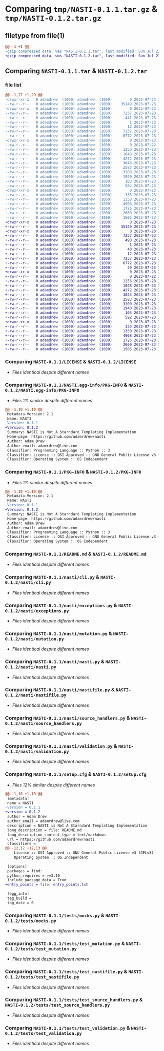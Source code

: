 # Comparing `tmp/NASTI-0.1.1.tar.gz` & `tmp/NASTI-0.1.2.tar.gz`

## filetype from file(1)

```diff
@@ -1 +1 @@
-gzip compressed data, was "NASTI-0.1.1.tar", last modified: Sun Jul 23 18:20:31 2023, max compression
+gzip compressed data, was "NASTI-0.1.2.tar", last modified: Sun Jul 23 18:25:25 2023, max compression
```

## Comparing `NASTI-0.1.1.tar` & `NASTI-0.1.2.tar`

### file list

```diff
@@ -1,27 +1,29 @@
-drwxr-xr-x   0 adamdrew  (1000) adamdrew  (1000)        0 2023-07-23 18:20:31.053265 NASTI-0.1.1/
--rw-r--r--   0 adamdrew  (1000) adamdrew  (1000)    35149 2023-07-23 17:23:07.000000 NASTI-0.1.1/LICENSE
-drwxr-xr-x   0 adamdrew  (1000) adamdrew  (1000)        0 2023-07-23 18:20:31.052266 NASTI-0.1.1/NASTI.egg-info/
--rw-r--r--   0 adamdrew  (1000) adamdrew  (1000)     7237 2023-07-23 18:20:31.000000 NASTI-0.1.1/NASTI.egg-info/PKG-INFO
--rw-r--r--   0 adamdrew  (1000) adamdrew  (1000)      441 2023-07-23 18:20:31.000000 NASTI-0.1.1/NASTI.egg-info/SOURCES.txt
--rw-r--r--   0 adamdrew  (1000) adamdrew  (1000)        1 2023-07-23 18:20:31.000000 NASTI-0.1.1/NASTI.egg-info/dependency_links.txt
--rw-r--r--   0 adamdrew  (1000) adamdrew  (1000)       12 2023-07-23 18:20:31.000000 NASTI-0.1.1/NASTI.egg-info/top_level.txt
--rw-r--r--   0 adamdrew  (1000) adamdrew  (1000)     7237 2023-07-23 18:20:31.053265 NASTI-0.1.1/PKG-INFO
--rw-r--r--   0 adamdrew  (1000) adamdrew  (1000)     6772 2023-07-23 17:17:03.000000 NASTI-0.1.1/README.md
-drwxr-xr-x   0 adamdrew  (1000) adamdrew  (1000)        0 2023-07-23 18:20:31.052266 NASTI-0.1.1/nasti/
--rw-r--r--   0 adamdrew  (1000) adamdrew  (1000)        0 2023-07-22 16:17:53.000000 NASTI-0.1.1/nasti/__init__.py
--rw-r--r--   0 adamdrew  (1000) adamdrew  (1000)     1256 2023-07-23 12:54:01.000000 NASTI-0.1.1/nasti/cli.py
--rw-r--r--   0 adamdrew  (1000) adamdrew  (1000)     1048 2023-07-23 15:52:01.000000 NASTI-0.1.1/nasti/exceptions.py
--rw-r--r--   0 adamdrew  (1000) adamdrew  (1000)     4272 2023-07-23 16:09:18.000000 NASTI-0.1.1/nasti/mutation.py
--rw-r--r--   0 adamdrew  (1000) adamdrew  (1000)     3043 2023-07-23 12:55:39.000000 NASTI-0.1.1/nasti/nasti.py
--rw-r--r--   0 adamdrew  (1000) adamdrew  (1000)     2583 2023-07-23 15:49:29.000000 NASTI-0.1.1/nasti/nastifile.py
--rw-r--r--   0 adamdrew  (1000) adamdrew  (1000)     3200 2023-07-23 15:42:52.000000 NASTI-0.1.1/nasti/source_handlers.py
--rw-r--r--   0 adamdrew  (1000) adamdrew  (1000)     1940 2023-07-23 15:32:28.000000 NASTI-0.1.1/nasti/validation.py
--rw-r--r--   0 adamdrew  (1000) adamdrew  (1000)      103 2023-07-23 18:18:02.000000 NASTI-0.1.1/pyproject.toml
--rw-r--r--   0 adamdrew  (1000) adamdrew  (1000)      554 2023-07-23 18:20:31.053265 NASTI-0.1.1/setup.cfg
-drwxr-xr-x   0 adamdrew  (1000) adamdrew  (1000)        0 2023-07-23 18:20:31.052266 NASTI-0.1.1/tests/
--rw-r--r--   0 adamdrew  (1000) adamdrew  (1000)      335 2023-07-23 13:21:15.000000 NASTI-0.1.1/tests/__init__.py
--rw-r--r--   0 adamdrew  (1000) adamdrew  (1000)     1330 2023-07-23 16:12:36.000000 NASTI-0.1.1/tests/mocks.py
--rw-r--r--   0 adamdrew  (1000) adamdrew  (1000)     4908 2023-07-23 16:17:51.000000 NASTI-0.1.1/tests/test_mutation.py
--rw-r--r--   0 adamdrew  (1000) adamdrew  (1000)     1726 2023-07-23 15:49:17.000000 NASTI-0.1.1/tests/test_nastifile.py
--rw-r--r--   0 adamdrew  (1000) adamdrew  (1000)     2660 2023-07-23 15:43:52.000000 NASTI-0.1.1/tests/test_source_handlers.py
--rw-r--r--   0 adamdrew  (1000) adamdrew  (1000)     1505 2023-07-23 15:34:43.000000 NASTI-0.1.1/tests/test_validation.py
+drwxr-xr-x   0 adamdrew  (1000) adamdrew  (1000)        0 2023-07-23 18:25:25.386651 NASTI-0.1.2/
+-rw-r--r--   0 adamdrew  (1000) adamdrew  (1000)    35149 2023-07-23 17:23:07.000000 NASTI-0.1.2/LICENSE
+drwxr-xr-x   0 adamdrew  (1000) adamdrew  (1000)        0 2023-07-23 18:25:25.385651 NASTI-0.1.2/NASTI.egg-info/
+-rw-r--r--   0 adamdrew  (1000) adamdrew  (1000)     7237 2023-07-23 18:25:25.000000 NASTI-0.1.2/NASTI.egg-info/PKG-INFO
+-rw-r--r--   0 adamdrew  (1000) adamdrew  (1000)      490 2023-07-23 18:25:25.000000 NASTI-0.1.2/NASTI.egg-info/SOURCES.txt
+-rw-r--r--   0 adamdrew  (1000) adamdrew  (1000)        1 2023-07-23 18:25:25.000000 NASTI-0.1.2/NASTI.egg-info/dependency_links.txt
+-rw-r--r--   0 adamdrew  (1000) adamdrew  (1000)       40 2023-07-23 18:25:25.000000 NASTI-0.1.2/NASTI.egg-info/entry_points.txt
+-rw-r--r--   0 adamdrew  (1000) adamdrew  (1000)       12 2023-07-23 18:25:25.000000 NASTI-0.1.2/NASTI.egg-info/top_level.txt
+-rw-r--r--   0 adamdrew  (1000) adamdrew  (1000)     7237 2023-07-23 18:25:25.386651 NASTI-0.1.2/PKG-INFO
+-rw-r--r--   0 adamdrew  (1000) adamdrew  (1000)     6772 2023-07-23 17:17:03.000000 NASTI-0.1.2/README.md
+-rw-r--r--   0 adamdrew  (1000) adamdrew  (1000)       39 2023-07-23 18:24:48.000000 NASTI-0.1.2/entry_points.txt
+drwxr-xr-x   0 adamdrew  (1000) adamdrew  (1000)        0 2023-07-23 18:25:25.386651 NASTI-0.1.2/nasti/
+-rw-r--r--   0 adamdrew  (1000) adamdrew  (1000)        0 2023-07-22 16:17:53.000000 NASTI-0.1.2/nasti/__init__.py
+-rw-r--r--   0 adamdrew  (1000) adamdrew  (1000)     1256 2023-07-23 12:54:01.000000 NASTI-0.1.2/nasti/cli.py
+-rw-r--r--   0 adamdrew  (1000) adamdrew  (1000)     1048 2023-07-23 15:52:01.000000 NASTI-0.1.2/nasti/exceptions.py
+-rw-r--r--   0 adamdrew  (1000) adamdrew  (1000)     4272 2023-07-23 16:09:18.000000 NASTI-0.1.2/nasti/mutation.py
+-rw-r--r--   0 adamdrew  (1000) adamdrew  (1000)     3043 2023-07-23 12:55:39.000000 NASTI-0.1.2/nasti/nasti.py
+-rw-r--r--   0 adamdrew  (1000) adamdrew  (1000)     2583 2023-07-23 15:49:29.000000 NASTI-0.1.2/nasti/nastifile.py
+-rw-r--r--   0 adamdrew  (1000) adamdrew  (1000)     3200 2023-07-23 15:42:52.000000 NASTI-0.1.2/nasti/source_handlers.py
+-rw-r--r--   0 adamdrew  (1000) adamdrew  (1000)     1940 2023-07-23 15:32:28.000000 NASTI-0.1.2/nasti/validation.py
+-rw-r--r--   0 adamdrew  (1000) adamdrew  (1000)      105 2023-07-23 18:23:16.000000 NASTI-0.1.2/pyproject.toml
+-rw-r--r--   0 adamdrew  (1000) adamdrew  (1000)      592 2023-07-23 18:25:25.387651 NASTI-0.1.2/setup.cfg
+drwxr-xr-x   0 adamdrew  (1000) adamdrew  (1000)        0 2023-07-23 18:25:25.386651 NASTI-0.1.2/tests/
+-rw-r--r--   0 adamdrew  (1000) adamdrew  (1000)      335 2023-07-23 13:21:15.000000 NASTI-0.1.2/tests/__init__.py
+-rw-r--r--   0 adamdrew  (1000) adamdrew  (1000)     1330 2023-07-23 16:12:36.000000 NASTI-0.1.2/tests/mocks.py
+-rw-r--r--   0 adamdrew  (1000) adamdrew  (1000)     4908 2023-07-23 16:17:51.000000 NASTI-0.1.2/tests/test_mutation.py
+-rw-r--r--   0 adamdrew  (1000) adamdrew  (1000)     1726 2023-07-23 15:49:17.000000 NASTI-0.1.2/tests/test_nastifile.py
+-rw-r--r--   0 adamdrew  (1000) adamdrew  (1000)     2660 2023-07-23 15:43:52.000000 NASTI-0.1.2/tests/test_source_handlers.py
+-rw-r--r--   0 adamdrew  (1000) adamdrew  (1000)     1505 2023-07-23 15:34:43.000000 NASTI-0.1.2/tests/test_validation.py
```

### Comparing `NASTI-0.1.1/LICENSE` & `NASTI-0.1.2/LICENSE`

 * *Files identical despite different names*

### Comparing `NASTI-0.1.1/NASTI.egg-info/PKG-INFO` & `NASTI-0.1.2/NASTI.egg-info/PKG-INFO`

 * *Files 1% similar despite different names*

```diff
@@ -1,10 +1,10 @@
 Metadata-Version: 2.1
 Name: NASTI
-Version: 0.1.1
+Version: 0.1.2
 Summary: NASTI is Not A Starndard Templating Implementation
 Home-page: https://github.com/adamrdrew/nasti
 Author: Adam Drew
 Author-email: adamrdrew@live.com
 Classifier: Programming Language :: Python :: 3
 Classifier: License :: OSI Approved :: GNU General Public License v3 (GPLv3)
 Classifier: Operating System :: OS Independent
```

### Comparing `NASTI-0.1.1/PKG-INFO` & `NASTI-0.1.2/PKG-INFO`

 * *Files 1% similar despite different names*

```diff
@@ -1,10 +1,10 @@
 Metadata-Version: 2.1
 Name: NASTI
-Version: 0.1.1
+Version: 0.1.2
 Summary: NASTI is Not A Starndard Templating Implementation
 Home-page: https://github.com/adamrdrew/nasti
 Author: Adam Drew
 Author-email: adamrdrew@live.com
 Classifier: Programming Language :: Python :: 3
 Classifier: License :: OSI Approved :: GNU General Public License v3 (GPLv3)
 Classifier: Operating System :: OS Independent
```

### Comparing `NASTI-0.1.1/README.md` & `NASTI-0.1.2/README.md`

 * *Files identical despite different names*

### Comparing `NASTI-0.1.1/nasti/cli.py` & `NASTI-0.1.2/nasti/cli.py`

 * *Files identical despite different names*

### Comparing `NASTI-0.1.1/nasti/exceptions.py` & `NASTI-0.1.2/nasti/exceptions.py`

 * *Files identical despite different names*

### Comparing `NASTI-0.1.1/nasti/mutation.py` & `NASTI-0.1.2/nasti/mutation.py`

 * *Files identical despite different names*

### Comparing `NASTI-0.1.1/nasti/nasti.py` & `NASTI-0.1.2/nasti/nasti.py`

 * *Files identical despite different names*

### Comparing `NASTI-0.1.1/nasti/nastifile.py` & `NASTI-0.1.2/nasti/nastifile.py`

 * *Files identical despite different names*

### Comparing `NASTI-0.1.1/nasti/source_handlers.py` & `NASTI-0.1.2/nasti/source_handlers.py`

 * *Files identical despite different names*

### Comparing `NASTI-0.1.1/nasti/validation.py` & `NASTI-0.1.2/nasti/validation.py`

 * *Files identical despite different names*

### Comparing `NASTI-0.1.1/setup.cfg` & `NASTI-0.1.2/setup.cfg`

 * *Files 12% similar despite different names*

```diff
@@ -1,10 +1,10 @@
 [metadata]
 name = NASTI
-version = 0.1.1
+version = 0.1.2
 author = Adam Drew
 author_email = adamrdrew@live.com
 description = NASTI is Not A Starndard Templating Implementation
 long_description = file: README.md
 long_description_content_type = text/markdown
 url = https://github.com/adamrdrew/nasti
 classifiers = 
@@ -12,12 +12,13 @@
 	License :: OSI Approved :: GNU General Public License v3 (GPLv3)
 	Operating System :: OS Independent
 
 [options]
 packages = find:
 python_requires = >=3.10
 include_package_data = True
+entry_points = file: entry_points.txt
 
 [egg_info]
 tag_build = 
 tag_date = 0
```

### Comparing `NASTI-0.1.1/tests/mocks.py` & `NASTI-0.1.2/tests/mocks.py`

 * *Files identical despite different names*

### Comparing `NASTI-0.1.1/tests/test_mutation.py` & `NASTI-0.1.2/tests/test_mutation.py`

 * *Files identical despite different names*

### Comparing `NASTI-0.1.1/tests/test_nastifile.py` & `NASTI-0.1.2/tests/test_nastifile.py`

 * *Files identical despite different names*

### Comparing `NASTI-0.1.1/tests/test_source_handlers.py` & `NASTI-0.1.2/tests/test_source_handlers.py`

 * *Files identical despite different names*

### Comparing `NASTI-0.1.1/tests/test_validation.py` & `NASTI-0.1.2/tests/test_validation.py`

 * *Files identical despite different names*

